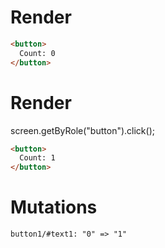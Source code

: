 # Render
```html
<button>
  Count: 0
</button>
```

# Render
screen.getByRole("button").click();

```html
<button>
  Count: 1
</button>
```

# Mutations
```
button1/#text1: "0" => "1"
```